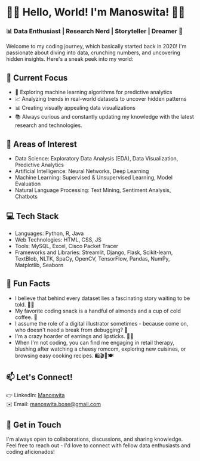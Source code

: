 # 👩‍💻 Hello, World! I'm Manoswita! 👩‍💻

### 📊 Data Enthusiast | Research Nerd | Storyteller | Dreamer 🌟

Welcome to my coding journey, which basically started back in 2020! I'm passionate about diving into data, crunching numbers, and uncovering hidden insights. Here's a sneak peek into my world:

## 🔭 Current Focus
- 🌱 Exploring machine learning algorithms for predictive analytics 
- 📈 Analyzing trends in real-world datasets to uncover hidden patterns 
- 📊 Creating visually appealing data visualizations
- 📚 Always curious and constantly updating my knowledge with the latest research and technologies.

## 💼 Areas of Interest
- Data Science: Exploratory Data Analysis (EDA), Data Visualization, Predictive Analytics
- Artificial Intelligence: Neural Networks, Deep Learning
- Machine Learning: Supervised & Unsupervised Learning, Model Evaluation
- Natural Language Processing: Text Mining, Sentiment Analysis, Chatbots

## 💻 Tech Stack
- Languages: Python, R, Java
- Web Technologies: HTML, CSS, JS
- Tools: MySQL, Excel, Cisco Packet Tracer
- Frameworks and Libraries: Streamlit, Django, Flask, Scikit-learn, TextBlob, NLTK, SpaCy, OpenCV, TensorFlow, Pandas, NumPy, Matplotlib, Seaborn

## 🌟 Fun Facts
- I believe that behind every dataset lies a fascinating story waiting to be told. 👩‍💻
- My favorite coding snack is a handful of almonds and a cup of cold coffee. 🍵
- I assume the role of a digital illustrator sometimes - because come on, who doesn't need a break from debugging? 🎨
- I'm a crazy hoarder of earrings and lipsticks. 💄✨
- When I'm not coding, you can find me engaging in retail therapy, blushing after watching a cheesy romcom, exploring new cuisines, or browsing easy cooking recipes. 🛍️🎬🍿🍽️

## 📫 Let's Connect!
👉 LinkedIn: [Manoswita](https://www.linkedin.com/in/manoswita-bose-467061244/)  
✉️ Email: manoswita.bose@gmail.com  

## 💬 Get in Touch
I'm always open to collaborations, discussions, and sharing knowledge. Feel free to reach out - I'd love to connect with fellow data enthusiasts and coding aficionados!



<!---
manoswita-bose/manoswita-bose is a ✨ special ✨ repository because its `README.md` (this file) appears on your GitHub profile.
You can click the Preview link to take a look at your changes.
--->
